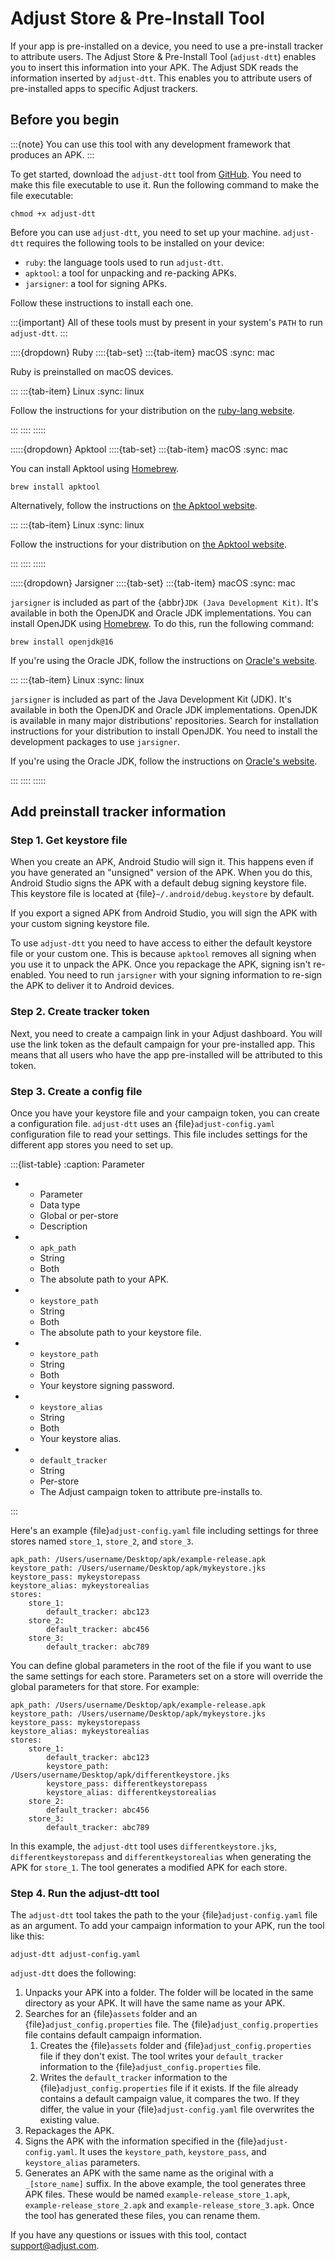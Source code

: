 # Adjust Store & Pre-Install Tool

If your app is pre-installed on a device, you need to use a pre-install tracker to attribute users. The Adjust Store & Pre-Install Tool (`adjust-dtt`) enables you to insert this information into your APK. The Adjust SDK reads the information inserted by `adjust-dtt`. This enables you to attribute users of pre-installed apps to specific Adjust trackers.

## Before you begin

:::{note}
You can use this tool with any development framework that produces an APK.
:::

To get started, download the `adjust-dtt` tool from [GitHub](https://github.com/adjust/android_sdk/blob/master/tools/adjust-dtt). You need to make this file executable to use it. Run the following command to make the file executable:

```{code-block} console
chmod +x adjust-dtt
```

Before you can use `adjust-dtt`, you need to set up your machine. `adjust-dtt` requires the following tools to be installed on your device:

* `ruby`: the language tools used to run `adjust-dtt`.
* `apktool`: a tool for unpacking and re-packing APKs.
* `jarsigner`: a tool for signing APKs.

Follow these instructions to install each one.

:::{important}
All of these tools must by present in your system's `PATH` to run `adjust-dtt`.
:::

::::{dropdown} Ruby
::::{tab-set}
:::{tab-item} macOS
:sync: mac

Ruby is preinstalled on macOS devices.

:::
:::{tab-item} Linux
:sync: linux

Follow the instructions for your distribution on the [ruby-lang website](https://www.ruby-lang.org/en/documentation/installation/).

:::
::::
:::::

:::::{dropdown} Apktool
::::{tab-set}
:::{tab-item} macOS
:sync: mac

You can install Apktool using [Homebrew](https://brew.sh/).

```{code-block} console
brew install apktool
```

Alternatively, follow the instructions on [the Apktool website](https://ibotpeaches.github.io/Apktool/install/).

:::
:::{tab-item} Linux
:sync: linux

Follow the instructions for your distribution on [the Apktool website](https://ibotpeaches.github.io/Apktool/install/).

:::
::::
:::::

:::::{dropdown} Jarsigner
::::{tab-set}
:::{tab-item} macOS
:sync: mac

`jarsigner` is included as part of the {abbr}`JDK (Java Development Kit)`. It's available in both the OpenJDK and Oracle JDK implementations. You can install OpenJDK using [Homebrew](https://brew.sh). To do this, run the following command:

```{code-block} console
brew install openjdk@16
```

If you're using the Oracle JDK, follow the instructions on [Oracle's website](https://docs.oracle.com/en/java/javase/16/install/installation-jdk-macos.html#GUID-E8A251B6-D9A9-4276-ABC8-CC0DAD62EA33).

:::
:::{tab-item} Linux
:sync: linux

`jarsigner` is included as part of the Java Development Kit (JDK). It's available in both the OpenJDK and Oracle JDK implementations. OpenJDK is available in many major distributions' repositories. Search for installation instructions for your distribution to install OpenJDK. You need to install the development packages to use `jarsigner`.

If you're using the Oracle JDK, follow the instructions on [Oracle's website](https://docs.oracle.com/en/java/javase/16/install/installation-jdk-linux-platforms.html#GUID-737A84E4-2EFF-4D38-8E60-3E29D1B884B8).

:::
::::
:::::

## Add preinstall tracker information

### Step 1. Get keystore file

When you create an APK, Android Studio will sign it. This happens even if you have generated an "unsigned" version of the APK. When you do this, Android Studio signs the APK with a default debug signing keystore file. This keystore file is located at {file}`~/.android/debug.keystore` by default.

If you export a signed APK from Android Studio, you will sign the APK with your custom signing keystore file.

To use `adjust-dtt` you need to have access to either the default keystore file or your custom one. This is because `apktool` removes all signing when you use it to unpack the APK. Once you repackage the APK, signing isn't re-enabled. You need to run `jarsigner` with your signing information to re-sign the APK to deliver it to Android devices.

### Step 2. Create tracker token

Next, you need to create a campaign link in your Adjust dashboard. You will use the link token as the default campaign for your pre-installed app. This means that all users who have the app pre-installed will be attributed to this token.

### Step 3. Create a config file

Once you have your keystore file and your campaign token, you can create a configuration file. `adjust-dtt` uses an {file}`adjust-config.yaml` configuration file to read your settings. This file includes settings for the different app stores you need to set up.

:::{list-table}
:caption: Parameter

* - Parameter
   - Data type
   - Global or per-store
   - Description
* - `apk_path`
   - String
   - Both
   - The absolute path to your APK.
* - `keystore_path`
   - String
   - Both
   - The absolute path to your keystore file.
* - `keystore_path`
   - String
   - Both
   - Your keystore signing password.
* - `keystore_alias`
   - String
   - Both
   - Your keystore alias.
* - `default_tracker`
   - String
   - Per-store
   - The Adjust campaign token to attribute pre-installs to.

:::

Here's an example {file}`adjust-config.yaml` file including settings for three stores named `store_1`,  `store_2`, and `store_3`.

```{code-block} yaml
apk_path: /Users/username/Desktop/apk/example-release.apk
keystore_path: /Users/username/Desktop/apk/mykeystore.jks
keystore_pass: mykeystorepass
keystore_alias: mykeystorealias
stores:
    store_1:
        default_tracker: abc123
    store_2:
        default_tracker: abc456
    store_3:
        default_tracker: abc789
```

You can define global parameters in the root of the file if you want to use the same settings for each store. Parameters set on a store will override the global parameters for that store. For example:

```{code-block} yaml
apk_path: /Users/username/Desktop/apk/example-release.apk
keystore_path: /Users/username/Desktop/apk/mykeystore.jks
keystore_pass: mykeystorepass
keystore_alias: mykeystorealias
stores:
    store_1:
        default_tracker: abc123
        keystore_path: /Users/username/Desktop/apk/differentkeystore.jks
        keystore_pass: differentkeystorepass
        keystore_alias: differentkeystorealias
    store_2:
        default_tracker: abc456
    store_3:
        default_tracker: abc789
```

In this example, the `adjust-dtt` tool uses `differentkeystore.jks`, `differentkeystorepass` and `differentkeystorealias` when generating the APK for `store_1`. The tool generates a modified APK for each store.

### Step 4. Run the adjust-dtt tool

The `adjust-dtt` tool takes the path to the your {file}`adjust-config.yaml` file as an argument. To add your campaign information to your APK, run the tool like this:

```{code-block} console
adjust-dtt adjust-config.yaml
```

`adjust-dtt` does the following:

1. Unpacks your APK into a folder. The folder will be located in the same directory as your APK. It will have the same name as your APK.
2. Searches for an {file}`assets` folder and an {file}`adjust_config.properties` file. The {file}`adjust_config.properties` file contains default campaign information.
   1. Creates the {file}`assets` folder and {file}`adjust_config.properties` file if they don't exist. The tool writes your `default_tracker` information to the {file}`adjust_config.properties` file.
   2. Writes the `default_tracker` information to the {file}`adjust_config.properties` file if it exists. If the file already contains a default campaign value, it compares the two. If they differ, the value in your {file}`adjust-config.yaml` file overwrites the existing value.
3. Repackages the APK.
4. Signs the APK with the information specified in the {file}`adjust-config.yaml`. It uses the `keystore_path`, `keystore_pass`, and `keystore_alias` parameters.
5. Generates an APK with the same name as the original with a `_[store_name]` suffix. In the above example, the tool generates three APK files. These would be named `example-release_store_1.apk`, `example-release_store_2.apk` and `example-release_store_3.apk`. Once the tool has generated these files, you can rename them.

If you have any questions or issues with this tool, contact <support@adjust.com>.
